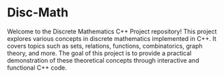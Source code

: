 # Disc-Math

Welcome to the Discrete Mathematics C++ Project repository! This project explores various concepts in discrete mathematics implemented in C++. 
It covers topics such as sets, relations, functions, combinatorics, graph theory, and more. The goal of this project is to provide a practical 
demonstration of these theoretical concepts through interactive and functional C++ code.
